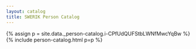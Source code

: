 ```yaml
---
layout: catalog
title: SWERIK Person Catalog
---
```

{% assign p = site.data._person-catalog.i-CPfUdQUFStbLWNfMwcYqBw %}
{% include person-catalog.html p=p %}

